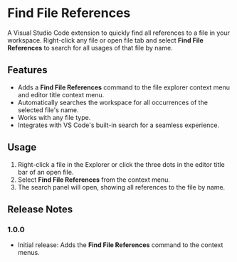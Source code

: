 # Find File References

A Visual Studio Code extension to quickly find all references to a file in your workspace. Right-click any file or open file tab and select **Find File References** to search for all usages of that file by name.

## Features

- Adds a **Find File References** command to the file explorer context menu and editor title context menu.
- Automatically searches the workspace for all occurrences of the selected file's name.
- Works with any file type.
- Integrates with VS Code's built-in search for a seamless experience.

## Usage

1. Right-click a file in the Explorer or click the three dots in the editor title bar of an open file.
2. Select **Find File References** from the context menu.
3. The search panel will open, showing all references to the file by name.

## Release Notes

### 1.0.0

- Initial release: Adds the **Find File References** command to the context menus.
